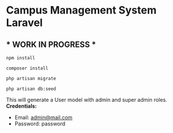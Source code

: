 # Campus Management System Laravel

## **\*** WORK IN PROGRESS **\***

    npm install

    composer install

    php artisan migrate

    php artisan db:seed

This will generate a User model with admin and super admin roles.
**Credentials:**

-   Email: admin@mail.com
-   Password: password
